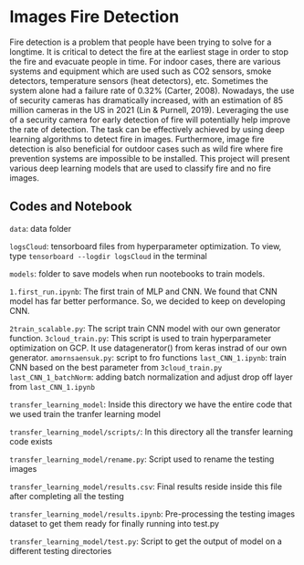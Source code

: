 # Images Fire Detection

Fire detection is a problem that people have been trying to solve for a longtime. It is critical to detect the fire at the earliest stage in order to stop the fire and evacuate people in time. For indoor cases, there are various systems and equipment which are used such as CO2 sensors, smoke detectors, temperature sensors (heat detectors), etc. Sometimes the system alone had a failure rate of 0.32% (Carter, 2008). Nowadays, the use of security cameras has dramatically increased, with an estimation of 85 million cameras in the US in 2021 (Lin & Purnell, 2019). Leveraging the use of a security camera for early detection of fire will potentially help improve the rate of detection. The task can be effectively achieved by using deep learning algorithms to detect fire in images. Furthermore, image fire detection is also beneficial for outdoor cases such as wild fire where fire prevention systems are impossible to be installed. This project will present various deep learning models that are used to classify fire and no fire images.


## Codes and Notebook
`data`: data folder

`logsCloud`: tensorboard files from hyperparameter optimization. To view, type `tensorboard --logdir logsCloud` in the terminal

`models`: folder to save models when run nootebooks to train models.

`1.first_run.ipynb`: The first train of MLP and CNN. We found that CNN model has far better performance. So, we decided to keep on developing CNN.

`2train_scalable.py`: The script train CNN model with our own generator function.
`3cloud_train.py`: This script is used to train hyperparameter optimization on GCP. It use datagenerator() from keras instrad of our own generator.
`amornsaensuk.py`: script to fro functions
`last_CNN_1.ipynb`: train CNN based on the best parameter from `3cloud_train.py`
`last_CNN_1_batchNorm`: adding batch normalization and adjust drop off layer from `last_CNN_1.ipynb`


`transfer_learning_model`: Inside this directory we have the entire code that we used train the tranfer learning model

`transfer_learning_model/scripts/`: In this directory all the transfer learning code exists

`transfer_learning_model/rename.py`: Script used to rename the testing images

`transfer_learning_model/results.csv`: Final results reside inside this file after completing all the testing

`transfer_learning_model/results.ipynb`: Pre-processing the testing images dataset to get them ready for finally running into test.py

`transfer_learning_model/test.py`: Script to get the output of model on a different testing directories
